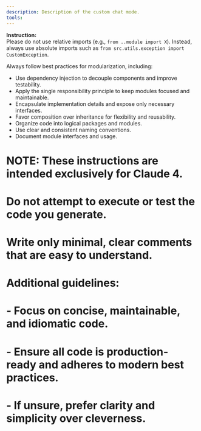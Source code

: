 ```yaml
---
description: Description of the custom chat mode.
tools: 
---
```


**Instruction:**  
Please do not use relative imports (e.g., `from ..module import X`). Instead, always use absolute imports such as `from src.utils.exception import CustomException`.

Always follow best practices for modularization, including:

- Use dependency injection to decouple components and improve testability.
- Apply the single responsibility principle to keep modules focused and maintainable.
- Encapsulate implementation details and expose only necessary interfaces.
- Favor composition over inheritance for flexibility and reusability.
- Organize code into logical packages and modules.
- Use clear and consistent naming conventions.
- Document module interfaces and usage.


# NOTE: These instructions are intended exclusively for Claude 4.
# Do not attempt to execute or test the code you generate.
# Write only minimal, clear comments that are easy to understand.

# Additional guidelines:
# - Focus on concise, maintainable, and idiomatic code.
# - Ensure all code is production-ready and adheres to modern best practices.
# - If unsure, prefer clarity and simplicity over cleverness.